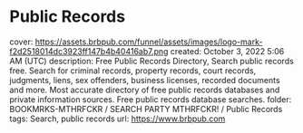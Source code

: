 # Public Records

cover: https://assets.brbpub.com/funnel/assets/images/logo-mark-f2d2518014dc3923ff147b4b40416ab7.png
created: October 3, 2022 5:06 AM (UTC)
description: Free Public Records Directory, Search public records free.  Search for criminal records, property records, court records, judgments, liens, sex offenders, business licenses, recorded documents and more. Most accurate directory of free public records databases and private information sources.  Free public records database searches.
folder: BOOKMRKS-MTHRFCKR / SEARCH PARTY MTHRFCKR! / Public Records
tags: Search, public records
url: https://www.brbpub.com